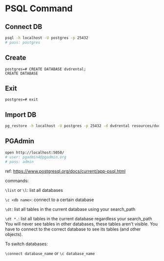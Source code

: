 # PSQL Command

## Connect DB

```bash
psql -h localhost -U postgres -p 25432
# pass: postgres
```

## Create

```psql
postgres=# CREATE DATABASE dvdrental;
CREATE DATABASE
```

## Exit

```psql
postgres=# exit
```

## Import DB

```bash
pg_restore -h localhost -U postgres -p 25432 -d dvdrental resources/dvdrental.tar
```

## PGAdmin

```bash
open http://localhost:5050/
# user: pgadmin4@pgadmin.org
# pass: admin
```

ref: <https://www.postgresql.org/docs/current/app-psql.html>

commands:

`\list` or `\l`: list all databases

`\c <db name>`: connect to a certain database

`\dt`: list all tables in the current database using your search_path

`\dt *.`: list all tables in the current database regardless your search_path
You will never see tables in other databases, these tables aren't visible. You have to connect to the correct database to see its tables (and other objects).

To switch databases:

`\connect database_name` or `\c database_name`
